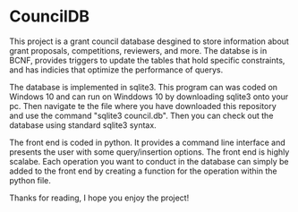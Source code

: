 # CouncilDB

This project is a grant council database desgined to store information about grant proposals, competitions, reviewers, and more. The databse is in BCNF, provides triggers to update the tables that hold specific constraints, and has indicies that optimize the performance of querys. 

The database is implemented in sqlite3. This program can was coded on Windows 10 and can run on Winddows 10 by downloading sqlite3 onto your pc. Then navigate te the file where you have downloaded this repository and use the command "sqlite3 council.db". Then you can check out the database using standard sqlite3 syntax. 

The front end is coded in python. It provides a command line interface and presents the user with some query/insertion options. The front end is highly scalabe. Each operation you want to conduct in the database can simply be added to the front end by creating a function for the operation within the python file. 

Thanks for reading, I hope you enjoy the project!











